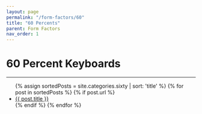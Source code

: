```yaml
---
layout: page
permalink: "/form-factors/60"
title: "60 Percents"
parent: Form Factors
nav_order: 1
---
```

# 60 Percent Keyboards
<hr>
<ul>
  {% assign sortedPosts = site.categories.sixty | sort: 'title' %}
    {% for post in sortedPosts %}
      {% if post.url %}
        <li><a href="{{ post.url }}">{{ post.title }}</a></li>
      {% endif %}
    {% endfor %}
</ul>
